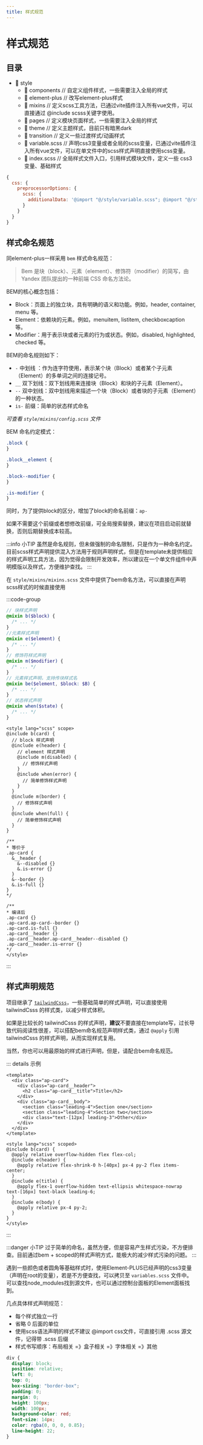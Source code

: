 ```yaml
---
title: 样式规范
---
```


# 样式规范

## 目录

- 📂 style
  - 📂 components // 自定义组件样式，一些需要注入全局的样式
  - 📂 element-plus // 改写element-plus样式
  - 📂 mixins // 定义scss工具方法，已通过vite插件注入所有vue文件，可以直接通过 @include scsss关键字使用。
  - 📂 pages // 定义模块页面样式，一些需要注入全局的样式
  - 📂 theme // 定义主题样式，目前只有暗黑dark
  - 📂 transition // 定义一些过渡样式/动画样式
  - 📄 variable.scss // 声明css3变量或者全局的scss变量，已通过vite插件注入所有vue文件，可以在单文件中的scss样式声明直接使用scss变量。
  - 📄 index.scss // 全局样式文件入口，引用样式模块文件，定义一些 css3变量、基础样式

```js
{
  css: {
    preprocessorOptions: {
      scss: {
        additionalData: '@import "@/style/variable.scss"; @import "@/style/mixins/mixins.scss";';
      }
    }
  }
}
```

## 样式命名规范

同element-plus一样采用 `bem` 样式命名规范：

> Bem 是块（block）、元素（element）、修饰符（modifier）的简写，由 Yandex 团队提出的一种前端 CSS 命名方法论。

BEM的核心概念包括：‌

- Block：‌页面上的独立块，‌具有明确的语义和功能。‌例如，‌header, container, menu 等。‌
- Element：依赖块的元素。‌例如，‌menuitem, listitem, checkboxcaption 等。‌
- Modifier：‌用于表示块或者元素的行为或状态。‌例如，‌disabled, highlighted, checked 等。‌

BEM的命名规则如下：‌

- `-` 中划线 ：作为连字符使用，表示某个块（Block）或者某个子元素（Element）的多单词之间的连接记号。
- `__` 双下划线：双下划线用来连接块（Block）和块的子元素（Element）。
- `--` 双中划线：双中划线用来描述一个块（Block）或者块的子元素（Element）的一种状态。
- `is-` 前缀：简单的状态样式命名

_可查看 `style/mixins/config.scss` 文件_

BEM 命名约定模式：

```css
.block {
}

.block__element {
}

.block--modifier {
}

.is-modifier {
}
```

同时，为了提供block的区分，增加了block的命名前缀：`ap-`

如果不需要这个前缀或者想修改前缀，可全局搜索替换，建议在项目启动前就替换，否则后期替换成本较高。

:::info 小TIP
虽然是命名规则，但未做强制的命名限制，只是作为一种命名约定。目前scss样式声明提供混入方法用于规则声明样式，但是在template未提供相应的样式声明工具方法，因为觉得会限制开发效率，所以建议在一个单文件组件中声明模版以及样式，方便维护查找。
:::

在 `style/mixins/mixins.scss` 文件中提供了bem命名方法，可以直接在声明scss样式的时候直接使用

:::code-group

```scss 混合方法
// 块样式声明
@mixin b($block) {
  /* ... */
}
//元素样式声明
@mixin e($element) {
  /* ... */
}
// 修饰符样式声明
@mixin m($modifier) {
  /* ... */
}
// 元素样式声明，支持传块样式名
@mixin be($element, $block: $B) {
  /* ... */
}
// 状态样式声明
@mixin when($state) {
  /* ... */
}
```

```vue scss声明使用示例
<style lang="scss" scope>
@include b(card) {
  // block 样式声明
  @include e(header) {
    // element 样式声明
    @include m(disabled) {
      // 修饰样式声明
    }
    @include when(error) {
      // 简单修饰样式声明
    }
  }
  @include m(border) {
    // 修饰样式声明
  }
  @include when(full) {
    // 简单修饰样式声明
  }
}

/**
* 等价于
.ap-card {
  &__header {
    &--disabled {}
    &.is-error {}
  }
  &--border {}
  &.is-full {}
}
*/

/**
* 编译后
.ap-card {}
.ap-card.ap-card--border {}
.ap-card.is-full {}
.ap-card__header {}
.ap-card__header.ap-card__header--disabled {}
.ap-card__header.is-error {}
*/
</style>
```

:::

## 样式声明规范

项目继承了 [`tailwindCsss`](https://www.tailwindcss.cn/)，一些基础简单的样式声明，可以直接使用 tailwindCsss 的样式类，以减少样式体积。

如果是比较长的 tailwindCsss 的样式声明，**建议**不要直接在template写，过长导致代码阅读性很差，可以搭配bem命名规范声明样式类，通过 `@apply` 引用 tailwindCsss 的样式声明，从而实现样式复用。

当然，你也可以用最原始的样式进行声明，但是，请配合bem命名规范。

::: details 示例

```vue
<template>
  <div class="ap-card">
    <div class="ap-card__header">
      <h2 class="ap-card__title">Title</h2>
    </div>
    <div class="ap-card__body">
      <section class="leading-4">Section one</section>
      <section class="leading-4">Section two</section>
      <div class="text-[12px] leading-3">Other</div>
    </div>
  </div>
</template>

<style lang="scss" scoped>
@include b(card) {
  @apply relative overflow-hidden flex flex-col;
  @include e(header) {
    @apply relative flex-shrink-0 h-[40px] px-4 py-2 flex items-center;
  }
  @include e(title) {
    @apply flex-1 overflow-hidden text-ellipsis whitespace-nowrap text-[16px] text-black leading-6;
  }
  @include e(body) {
    @apply relative px-4 py-2;
  }
}
</style>
```

:::

:::danger 小TIP
过于简单的命名，虽然方便，但是容易产生样式污染，不方便排查。目前通过bem + scoped的样式声明方式，能极大的减少样式污染的问题。
:::

遇到一些颜色或者圆角等基础样式时，使用Element-PLUS已经声明的css3变量（声明在root的变量），若是不方便查找，可以拷贝至 `variables.scss` 文件中。可以查找node_modules找到源文件，也可以通过控制台面板的Element面板找到。

几点具体样式声明规范：

- 每个样式独立一行
- 省略 0 后面的单位
- 使用scss语法声明的样式不建议 @import css文件，可直接引用 .scss 源文件，记得带 .scss 后缀
- 样式书写顺序：布局相关 =》盒子相关 =》字体相关 =》其他

```css
div {
  display: block;
  position: relative;
  left: 0;
  top: 0;
  box-sizing: "border-box";
  padding: 0;
  margin: 0;
  height: 100px;
  width: 100px;
  background-color: red;
  font-size: 14px;
  color: rgba(0, 0, 0, 0.85);
  line-height: 22;
}
```
